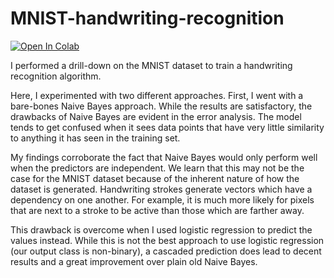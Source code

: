 # MNIST-handwriting-recognition

[![Open In Colab](https://github.com/namanarora97/Data-Science-Notebooks/blob/main/assets/colab-badge.svg)](https://githubtocolab.com/namanarora97/MNIST-handwriting-recognition/blob/main/MNIST-Handwriting-Classification.ipynb)


I performed a drill-down on the MNIST dataset to train a handwriting recognition algorithm. 

Here, I experimented with two different approaches. First, I went with a bare-bones Naive Bayes approach. While the results are satisfactory, the drawbacks of Naive Bayes are evident in the error analysis. The model tends to get confused when it sees data points that have very little similarity to anything it has seen in the training set. 

My findings corroborate the fact that Naive Bayes would only perform well when the predictors are independent. We learn that this may not be the case for the MNIST dataset because of the inherent nature of how the dataset is generated. Handwriting strokes generate vectors which have a dependency on one another. For example, it is much more likely for pixels that are next to a stroke to be active than those which are farther away. 

This drawback is overcome when I used logistic regression to predict the values instead. While this is not the best approach to use logistic regression (our output class is non-binary), a cascaded prediction does lead to decent results and a great improvement over plain old Naive Bayes. 